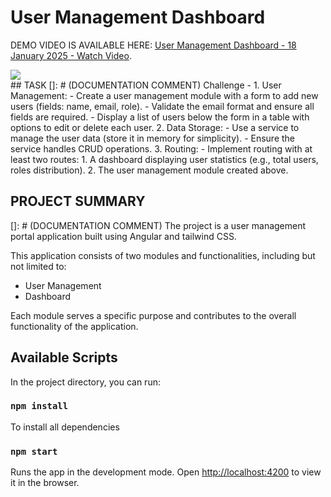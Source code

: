 # User Management Dashboard

DEMO VIDEO IS AVAILABLE HERE:  [User Management Dashboard - 18 January 2025 - Watch Video]([https://www.loom.com/share/d8443c8a551c4b7585c555ed600c1b7b](https://www.loom.com/share/db3c2d79e6ef432bb9dc4d87d403c73f)).
<div>
    <a href="https://www.loom.com/share/db3c2d79e6ef432bb9dc4d87d403c73f">
      <img style="max-width:300px;" src="https://cdn.loom.com/sessions/thumbnails/db3c2d79e6ef432bb9dc4d87d403c73f-ff728357ed106d2f-full-play.gif">
    </a>
  </div>
## TASK
[]: # (DOCUMENTATION COMMENT)
Challenge
- 1. User Management:
- Create a user management module with a form to add new users (fields: name, email, role).
- Validate the email format and ensure all fields are required.
- Display a list of users below the form in a table with options to edit or delete each user.
2. Data Storage:
- Use a service to manage the user data (store it in memory for simplicity).
- Ensure the service handles CRUD operations.
3. Routing:
- Implement routing with at least two routes:
  1. A dashboard displaying user statistics (e.g., total users, roles distribution).
  2. The user management module created above.




## PROJECT SUMMARY
[]: # (DOCUMENTATION COMMENT)
The project is a user management portal application built using Angular and tailwind CSS. 

This application consists of two modules and functionalities, including but not limited to:
- User Management
- Dashboard

Each module serves a specific purpose and contributes to the overall functionality of the application.



## Available Scripts

In the project directory, you can run:

### `npm install` 
To install all dependencies

### `npm start` 
Runs the app in the development mode.
Open [http://localhost:4200](http://localhost:4200) to view it in the browser.


